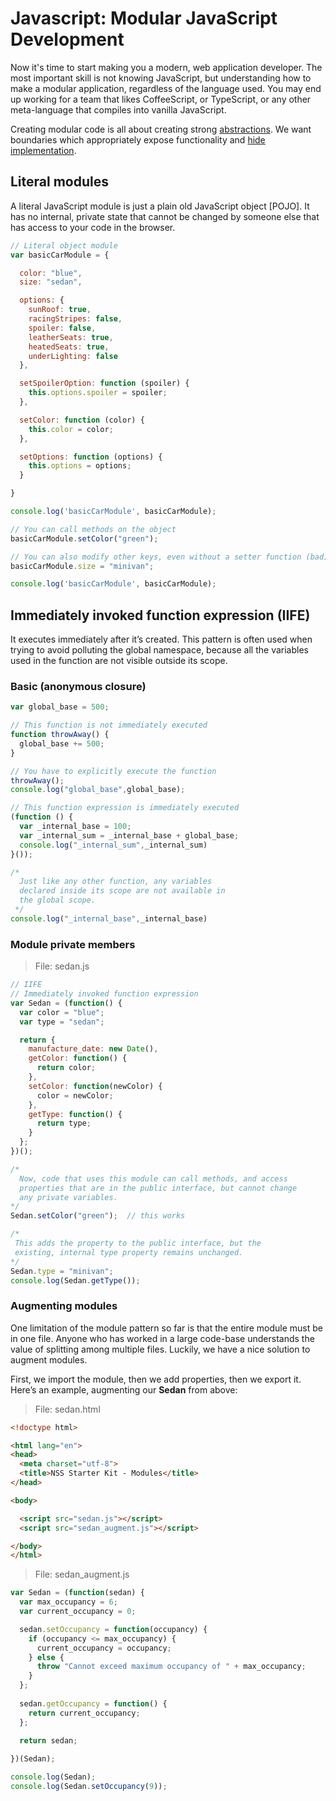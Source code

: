 # Javascript:  Modular JavaScript Development

Now it's time to start making you a modern, web application developer. The most important skill is not knowing JavaScript, but understanding how to make a modular application, regardless of the language used. You may end up working for a team that likes CoffeeScript, or TypeScript, or any other meta-language that compiles into vanilla JavaScript.

Creating modular code is all about creating strong [abstractions](https://en.wikipedia.org/wiki/Abstraction_(computer_science)). We want boundaries which appropriately expose functionality and [hide implementation](https://stackoverflow.com/a/8694874/435409).

## Literal modules

A literal JavaScript module is just a plain old JavaScript object [POJO]. It has no internal, private state that cannot be changed by someone else that has access to your code in the browser.

```js
// Literal object module
var basicCarModule = {

  color: "blue",
  size: "sedan",

  options: {
    sunRoof: true,
    racingStripes: false,
    spoiler: false,
    leatherSeats: true,
    heatedSeats: true,
    underLighting: false
  },

  setSpoilerOption: function (spoiler) {
    this.options.spoiler = spoiler;
  },

  setColor: function (color) {
    this.color = color;
  },

  setOptions: function (options) {
    this.options = options;
  }

}

console.log('basicCarModule', basicCarModule);

// You can call methods on the object
basicCarModule.setColor("green");

// You can also modify other keys, even without a setter function (bad)
basicCarModule.size = "minivan";

console.log('basicCarModule', basicCarModule);
```

## Immediately invoked function expression (IIFE)

It executes immediately after it’s created. This pattern is often used when trying to avoid polluting the global namespace, because all the variables used in the function are not visible outside its scope.

### Basic (anonymous closure)

```js
var global_base = 500;

// This function is not immediately executed
function throwAway() {
  global_base += 500;
}

// You have to explicitly execute the function
throwAway();
console.log("global_base",global_base);

// This function expression is immediately executed
(function () {
  var _internal_base = 100;
  var _internal_sum = _internal_base + global_base;
  console.log("_internal_sum",_internal_sum)
}());

/*
  Just like any other function, any variables
  declared inside its scope are not available in
  the global scope.
 */
console.log("_internal_base",_internal_base)
```

### Module private members

> File: sedan.js

```js
// IIFE
// Immediately invoked function expression
var Sedan = (function() {
  var color = "blue";
  var type = "sedan";

  return {
    manufacture_date: new Date(),
    getColor: function() {
      return color;
    },
    setColor: function(newColor) {
      color = newColor;
    },
    getType: function() {
      return type;
    }
  };
})();

/* 
  Now, code that uses this module can call methods, and access
  properties that are in the public interface, but cannot change
  any private variables.
*/
Sedan.setColor("green");  // this works

/*
 This adds the property to the public interface, but the 
 existing, internal type property remains unchanged.
*/
Sedan.type = "minivan"; 
console.log(Sedan.getType());
```

### Augmenting modules

One limitation of the module pattern so far is that the entire module must be in one file. Anyone who has worked in a large code-base understands the value of splitting among multiple files. Luckily, we have a nice solution to augment modules. 

First, we import the module, then we add properties, then we export it. Here’s an example, augmenting our **Sedan** from above:

> File: sedan.html

```html
<!doctype html>

<html lang="en">
<head>
  <meta charset="utf-8">
  <title>NSS Starter Kit - Modules</title>
</head>

<body>

  <script src="sedan.js"></script>
  <script src="sedan_augment.js"></script>

</body>
</html>
```

> File: sedan_augment.js

```js
var Sedan = (function(sedan) {
  var max_occupancy = 6;
  var current_occupancy = 0;

  sedan.setOccupancy = function(occupancy) {
    if (occupancy <= max_occupancy) {
      current_occupancy = occupancy;
    } else {
      throw "Cannot exceed maximum occupancy of " + max_occupancy;
    }
  };
  
  sedan.getOccupancy = function() {
    return current_occupancy;
  };
  
  return sedan;

})(Sedan);

console.log(Sedan);
console.log(Sedan.setOccupancy(9));
```
